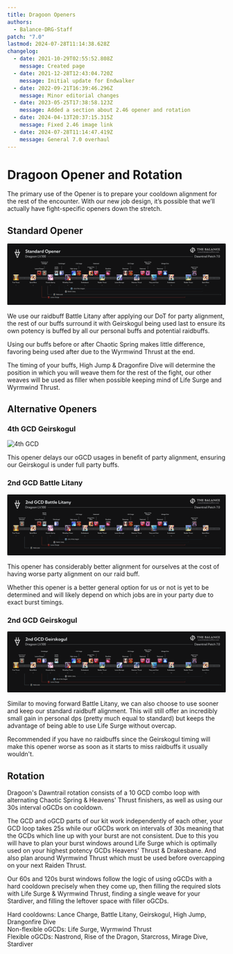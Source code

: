 ```yaml
---
title: Dragoon Openers
authors:
  - Balance-DRG-Staff
patch: "7.0"
lastmod: 2024-07-28T11:14:38.628Z
changelog:
  - date: 2021-10-29T02:55:52.808Z
    message: Created page
  - date: 2021-12-28T12:43:04.720Z
    message: Initial update for Endwalker
  - date: 2022-09-21T16:39:46.296Z
    message: Minor editorial changes
  - date: 2023-05-25T17:38:58.123Z
    message: Added a section about 2.46 opener and rotation
  - date: 2024-04-13T20:37:15.315Z
    message: Fixed 2.46 image link
  - date: 2024-07-28T11:14:47.419Z
    message: General 7.0 overhaul
---
```

# Dragoon Opener and Rotation

The primary use of the Opener is to prepare your cooldown alignment for the rest of the encounter. With our new job design, it’s possible that we’ll actually have fight-specific openers down the stretch.

## Standard Opener

![DT Opener](https://raw.githubusercontent.com/RhyTamok/XIVdrg/main/DRG/Graphics/Openers/Dragoon_Standard_Opener_1.png)

We use our raidbuff Battle Litany after applying our DoT for party alignment, the rest of our buffs surround it with Geirskogul being used last to ensure its own potency is buffed by all our personal buffs and potential raidbuffs.

Using our buffs before or after Chaotic Spring makes little difference, favoring being used after due to the Wyrmwind Thrust at the end.

The timing of your buffs, High Jump & Dragonfire Dive will determine the position in which you will weave them for the rest of the fight, our other weaves will be used as filler when possible keeping mind of Life Surge and Wyrmwind Thrust.

## Alternative Openers

### 4th GCD Geirskogul
![4th GCD](https://i.imgur.com/KstklRQ.png)

This opener delays our oGCD usages in benefit of party alignment, ensuring our Geirskogul is under full party buffs.

### 2nd GCD Battle Litany
![2nd GCD BL](https://raw.githubusercontent.com/RhyTamok/XIVdrg/main/DRG/Graphics/Openers/Dragoon_2nd_GCD_Battle_Litany_1.png)

This opener has considerably better alignment for ourselves at the cost of having worse party alignment on our raid buff.

Whether this opener is a better general option for us or not is yet to be determined and will likely depend on which jobs are in your party due to exact burst timings.

### 2nd GCD Geirskogul
![2nd GCD GSK](https://raw.githubusercontent.com/RhyTamok/XIVdrg/main/DRG/Graphics/Openers/Dragoon_2nd_GCD_Geirskogul_1.png)

Similar to moving forward Battle Litany, we can also choose to use sooner and keep our standard raidbuff alignment. This will still offer an incredibly small gain in personal dps (pretty much equal to standard) but keeps the advantage of being able to use Life Surge without overcap.

Recommended if you have no raidbuffs since the Geirskogul timing will make this opener worse as soon as it starts to miss raidbuffs it usually wouldn't.

## Rotation
Dragoon's Dawntrail rotation consists of a 10 GCD combo loop with alternating Chaotic Spring & Heavens' Thrust finishers, as well as using our 30s interval oGCDs on cooldown.

The GCD and oGCD parts of our kit work independently of each other, your GCD loop takes 25s while our oGCDs work on intervals of 30s meaning that the GCDs which line up with your burst are not consistent. Due to this you will have to plan your burst windows around Life Surge which is optimally used on your highest potency GCDs Heavens' Thrust & Drakesbane. And also plan around Wyrmwind Thrust which must be used before overcapping on your next Raiden Thrust.

Our 60s and 120s burst windows follow the logic of using oGCDs with a hard cooldown precisely when they come up, then filling the required slots with Life Surge & Wyrmwind Thrust, finding a single weave for your Stardiver, and filling the leftover space with filler oGCDs.

Hard cooldowns: Lance Charge, Battle Litany, Geirskogul, High Jump, Drangonfire Dive \
Non-flexible oGCDs: Life Surge, Wyrmwind Thrust \
Flexible oGCDs: Nastrond, Rise of the Dragon, Starcross, Mirage Dive, Stardiver
